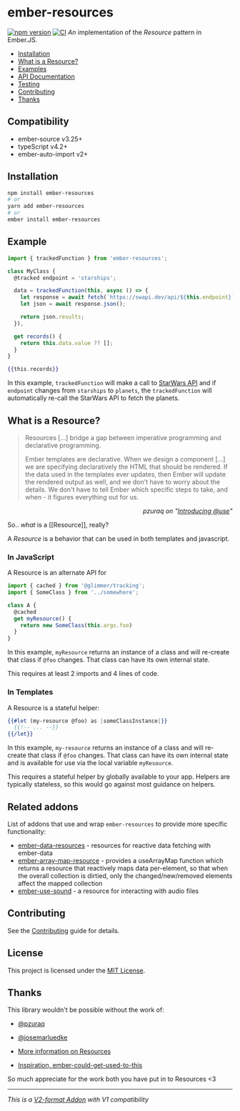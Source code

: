 # ember-resources

[![npm version](https://badge.fury.io/js/ember-resources.svg)](https://badge.fury.io/js/ember-resources)
[![CI](https://github.com/NullVoxPopuli/ember-resources/actions/workflows/ci.yml/badge.svg?branch=main&event=push)](https://github.com/NullVoxPopuli/ember-resources/actions/workflows/ci.yml)
_An_ implementation of the _Resource_ pattern in Ember.JS.

- [Installation](#installation)
- [What is a Resource?](#what-is-a-resource)
- [Examples](./examples)
- [API Documentation](./modules.html)
- [Testing]('./testing')
- [Contributing](#contributing)
- [Thanks](#thanks)

## Compatibility

* ember-source v3.25+
* typeScript v4.2+
* ember-auto-import v2+

## Installation

```bash
npm install ember-resources
# or
yarn add ember-resources
# or
ember install ember-resources
```

## Example

```js
import { trackedFunction } from 'ember-resources';

class MyClass {
  @tracked endpoint = 'starships';

  data = trackedFunction(this, async () => {
    let response = await fetch(`https://swapi.dev/api/${this.endpoint}`);
    let json = await response.json();

    return json.results;
  }),

  get records() {
    return this.data.value ?? [];
  }
}
```
```hbs
{{this.records}}
```

In this example, `trackedFunction` will make a call to [StarWars API](https://swapi.dev/)
and if `endpoint` changes from `starships` to `planets`, the `trackedFunction` will
automatically re-call the StarWars API to fetch the planets.

## What is a Resource?

> Resources [...] bridge a gap between imperative programming and declarative programming.
>
> Ember templates are declarative. When we design a component [...] we are specifying declaratively the HTML that should be rendered. If the data used in the templates ever updates, then Ember will update the rendered output as well, and we don't have to worry about the details. We don't have to tell Ember which specific steps to take, and when - it figures everything out for us.

<div style="width: 100%; text-align: right;">
  <cite>pzuraq on "<em><a href="https://www.pzuraq.com/introducing-use">Introducing @use</a></em>"</cite>
</div>

So.. _what_ is a [[Resource]], really?

A _Resource_ is a behavior that can be used in both templates and javascript.

### In JavaScript

A Resource is an alternate API for
```js
import { cached } from '@glimmer/tracking';
import { SomeClass } from '../somewhere';

class A {
  @cached
  get myResource() {
    return new SomeClass(this.args.foo)
  }
}
```
In this example, `myResource` returns an instance of a class and will re-create that
class if `@foo` changes. That class can have its own internal state.

This requires at least 2 imports and 4 lines of code.

### In Templates

A Resource is a stateful helper:
```hbs
{{#let (my-resource @foo) as |someClassInstance|}}
  {{!-- ... --}}
{{/let}}
```
In this example, `my-resource` returns an instance of a class and will re-create that
class if `@foo` changes. That class can have its own internal state and is available
for use via the local variable `myResource`.

This requires a stateful helper by globally available to your app. Helpers are typically
stateless, so this would go against most guidance on helpers.


## Related addons

List of addons that use and wrap `ember-resources` to provide more specific functionality:

- [ember-data-resources](https://github.com/NullVoxPopuli/ember-data-resources) - resources for reactive data fetching with ember-data
- [ember-array-map-resource](https://github.com/NullVoxPopuli/ember-array-map-resource) - provides a useArrayMap function which returns a resource that reactively maps data per-element, so that when the overall collection is dirtied, only the changed/new/removed elements affect the mapped collection
- [ember-use-sound](https://github.com/chrismllr/ember-use-sound) - a resource for interacting with audio files

## Contributing

See the [Contributing](CONTRIBUTING.md) guide for details.


## License

This project is licensed under the [MIT License](LICENSE.md).


## Thanks


This library wouldn't be possible without the work of:
 - [@pzuraq](https://github.com/pzuraq)
 - [@josemarluedke](https://github.com/josemarluedke)

 - [More information on Resources](https://www.pzuraq.com/introducing-use/)
 - [Inspiration, ember-could-get-used-to-this](https://github.com/pzuraq/ember-could-get-used-to-this)


So much appreciate for the work both you have put in to Resources <3

-----------------------------


_This is a [V2-format Addon](https://github.com/emberjs/rfcs/pull/507) with V1 compatibility_
